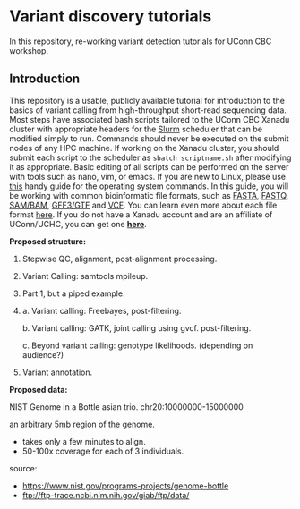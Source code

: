 # Variant discovery tutorials

In this repository, re-working variant detection tutorials for UConn CBC workshop. 

## Introduction

This repository is a usable, publicly available tutorial for introduction to the basics of variant calling from high-throughput short-read sequencing data. Most steps have associated bash scripts tailored to the UConn CBC Xanadu cluster with appropriate headers for the [Slurm](https://slurm.schedmd.com/documentation.html) scheduler that can be modified simply to run. Commands should never be executed on the submit nodes of any HPC machine.  If working on the Xanadu cluster, you should submit each script to the scheduler as `sbatch scriptname.sh` after modifying it as appropriate. Basic editing of all scripts can be performed on the server with tools such as nano, vim, or emacs.  If you are new to Linux, please use [this](https://bioinformatics.uconn.edu/unix-basics) handy guide for the operating system commands.  In this guide, you will be working with common bioinformatic file formats, such as [FASTA](https://en.wikipedia.org/wiki/FASTA_format), [FASTQ](https://en.wikipedia.org/wiki/FASTQ_format), [SAM/BAM](https://en.wikipedia.org/wiki/SAM_(file_format)), [GFF3/GTF](https://en.wikipedia.org/wiki/General_feature_format) and [VCF](https://en.wikipedia.org/wiki/Variant_Call_Format). You can learn even more about each file format [here](https://bioinformatics.uconn.edu/resources-and-events/tutorials/file-formats-tutorial/). If you do not have a Xanadu account and are an affiliate of UConn/UCHC, you can get one **[here](https://bioinformatics.uconn.edu/contact-us/)**.   

__Proposed structure:__

1. Stepwise QC, alignment, post-alignment processing. 

2. Variant Calling: samtools mpileup. 

3. Part 1, but a piped example. 

4. 
	a. Variant calling: Freebayes, post-filtering. 

	b. Variant calling: GATK, joint calling using gvcf. post-filtering. 

	c. Beyond variant calling: genotype likelihoods. (depending on audience?)

5. Variant annotation. 

__Proposed data:__

NIST Genome in a Bottle asian trio. chr20:10000000-15000000

an arbitrary 5mb region of the genome. 
- takes only a few minutes to align. 
- 50-100x coverage for each of 3 individuals. 

source:
- https://www.nist.gov/programs-projects/genome-bottle
- ftp://ftp-trace.ncbi.nlm.nih.gov/giab/ftp/data/
